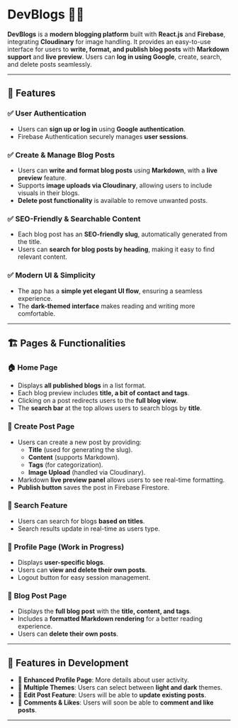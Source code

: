 # DevBlogs 📝🚀  

**DevBlogs** is a **modern blogging platform** built with **React.js** and **Firebase**, integrating **Cloudinary** for image handling. It provides an easy-to-use interface for users to **write, format, and publish blog posts** with **Markdown support** and **live preview**. Users can **log in using Google**, create, search, and delete posts seamlessly.  

---

## 📌 Features  

### ✅ **User Authentication**  
- Users can **sign up or log in** using **Google authentication**.  
- Firebase Authentication securely manages **user sessions**.  

### ✅ **Create & Manage Blog Posts**  
- Users can **write and format blog posts** using **Markdown**, with a **live preview** feature.  
- Supports **image uploads via Cloudinary**, allowing users to include visuals in their blogs.  
- **Delete post functionality** is available to remove unwanted posts.  

### ✅ **SEO-Friendly & Searchable Content**  
- Each blog post has an **SEO-friendly slug**, automatically generated from the title.  
- Users can **search for blog posts by heading**, making it easy to find relevant content.  

### ✅ **Modern UI & Simplicity**  
- The app has a **simple yet elegant UI flow**, ensuring a seamless experience.  
- The **dark-themed interface** makes reading and writing more comfortable.  

---

## 🏗️ Pages & Functionalities  

### 🏠 **Home Page**  
- Displays **all published blogs** in a list format.  
- Each blog preview includes **title, a bit of contact and tags**.  
- Clicking on a post redirects users to the **full blog view**.  
- The **search bar** at the top allows users to search blogs by **title**.  

### 📝 **Create Post Page**  
- Users can create a new post by providing:  
  - **Title** (used for generating the slug).  
  - **Content** (supports Markdown).  
  - **Tags** (for categorization).  
  - **Image Upload** (handled via Cloudinary).  
- Markdown **live preview panel** allows users to see real-time formatting.  
- **Publish button** saves the post in Firebase Firestore.  

### 🔎 **Search Feature**  
- Users can search for blogs **based on titles**.  
- Search results update in real-time as users type.  

### 👤 **Profile Page (Work in Progress)**  
- Displays **user-specific blogs**.  
- Users can **view and delete their own posts**.  
- Logout button for easy session management.  

### 📄 **Blog Post Page**  
- Displays the **full blog post** with the **title, content, and tags**.  
- Includes a **formatted Markdown rendering** for a better reading experience.  
- Users can **delete their own posts**.  

---

## 🚧 Features in Development  

- 🔹 **Enhanced Profile Page**: More details about user activity.  
- 🔹 **Multiple Themes**: Users can select between **light and dark** themes.  
- 🔹 **Edit Post Feature**: Users will be able to **update existing posts**.  
- 🔹 **Comments & Likes**: Users will soon be able to **comment and like posts**.  

---
